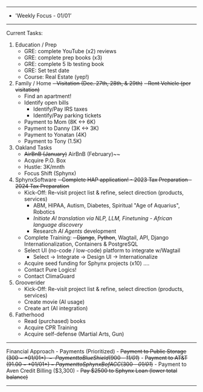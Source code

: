 
**********************************************************************
*	'Weekly Focus - 01/01’
**********************************************************************
Current Tasks:

1) Education / Prep
	- GRE: complete YouTube (x2) reviews 
	- GRE: complete prep books (x3)
	- GRE: complete 5 lb testing book
	- GRE: Set test date
	- Course: Real Estate (yep!)
2) Family / Home
	~~- Visitation (Dec. 27th, 28th, & 29th)~~
	~~- Rent Vehicle (per visitation)~~
	- Find an apartment!
	- Identify open bills
		- Identify/Pay IRS taxes
		- Identify/Pay parking tickets
	- Payment to Mom (8K <-> 6K)
	- Payment to Danny (3K <-> 3K)
	- Payment to Yonatan (4K)
	- Payment to Tony (1.5K)
3) Oakland Tasks
	- ~~AirBnB (January)~~
AirBnB (February)~~
	- Acquire P.O. Box
	- Hustle: 3K/mnth
	- Focus Shift (Sphynx)
4) SphynxSoftware
	~~- Complete HAP application!
		- 2023 Tax Preparation
		- 2024 Tax Preparation~~
	- Kick-Off: Re-visit project list & refine, select direction (products, services)
		- ABM, HIPAA, Autism, Diabetes, Spiritual "Age of Aquarius", Robotics
		- *Initiate AI translation via NLP, LLM, Finetuning - African language discovery*
		- Research *AI Agents* development
	- Complete Training:
		~~- Django~~, ~~Python~~, Wagtail, API, Django Internationalization, Containers & PostgreSQL
	- Select UI (no-code / low-code) platform to integrate w/Wagtail
		- Select -> Integrate -> Design UI -> Internationalize
	- Acquire seed funding for Sphynx projects (x10) ....
	- Contact Pure Logics! 
	- Contact ClimaGuard
5) Grooverider
	- Kick-Off: Re-visit project list & refine, select direction (products, services)
	- Create movie (AI usage)
	- Create art (AI integration)
6) Fatherhood
	- Read (purchased) books
	- Acquire CPR Training
	- Acquire self-defense (Martial Arts, Gun)

**********************************************************************
Financial Approach
	- Payments (Prioritized)
		- ~~Payment to Public Storage ($300 - *01/01*)~~
		- ~~Payment to Blue Shield ($900 - *11/01*)~~
		- ~~Payment to AT&T ($91.00 - *01/01*)
		- Payment to Sphynx BofA CC ($300 - *01/01*)~~
		- Payment to Aven Credit Billing ($3,300)
	- ~~Pay $2500 to Sphynx Loan (lower total balance)~~

**********************************************************************


